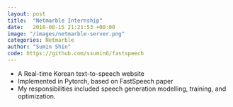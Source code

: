 ```yaml
---
layout: post
title:  "Netmarble Internship"
date:   2018-08-15 21:21:53 +00:00
image: "/images/netmarble-server.png"
categories: Netmarble
author: "Sumin Shin"
code: https://github.com/ssumin6/fastspeech
---
```

- A Real-time Korean text-to-speech website
- Implemented in Pytorch, based on FastSpeech paper
- My responsibilities included speech generation modelling, training, and optimization.
